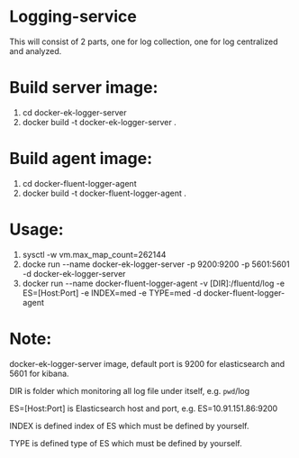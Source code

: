 # Logging-service
This will consist of 2 parts, one for log collection, one for log centralized and analyzed.

# Build server image:
1. cd docker-ek-logger-server
2. docker build -t docker-ek-logger-server . 

# Build agent image:
1. cd docker-fluent-logger-agent
2. docker build -t docker-fluent-logger-agent .

# Usage:
1. sysctl -w vm.max_map_count=262144
2. docke run --name docker-ek-logger-server -p 9200:9200 -p 5601:5601 -d docker-ek-logger-server
3. docker run --name docker-fluent-logger-agent -v [DIR]:/fluentd/log -e ES=[Host:Port] -e INDEX=med -e TYPE=med -d docker-fluent-logger-agent
# Note:
docker-ek-logger-server image, default port is 9200 for elasticsearch and 5601 for kibana.

DIR is folder which monitoring all log file under itself, e.g. `pwd`/log

ES=[Host:Port] is Elasticsearch host and port, e.g. ES=10.91.151.86:9200

INDEX is defined index of ES which must be defined by yourself.

TYPE is defined type of ES which must be defined by yourself.

